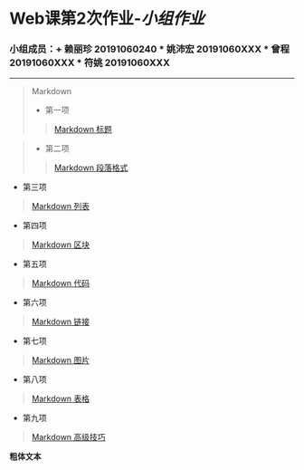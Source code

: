 # Web课第2次作业-_小组作业_
### 小组成员：+ 赖丽珍 20191060240 * 姚沛宏 20191060XXX * 曾程 20191060XXX * 符姚 20191060XXX
----------

>Markdown
>* 第一项
 >>[Markdown 标题](https://www.runoob.com/markdown/md-title.html)

>* 第二项
 >>[Markdown 段落格式](https://www.runoob.com/markdown/md-paragraph.html)

* 第三项
 >[Markdown 列表](https://www.runoob.com/markdown/md-lists.html)

* 第四项
 >[Markdown 区块](https://www.runoob.com/markdown/md-block.html)

* 第五项
 >[Markdown 代码](https://www.runoob.com/markdown/md-code.html)

* 第六项
 >[Markdown 链接](https://www.runoob.com/markdown/md-link.html)

* 第七项
 >[Markdown 图片](https://www.runoob.com/markdown/md-image.html)

* 第八项
 >[Markdown 表格](https://www.runoob.com/markdown/md-table.html)

* 第九项
 >[Markdown 高级技巧](https://www.runoob.com/markdown/md-advance.html)
 >

**粗体文本**
